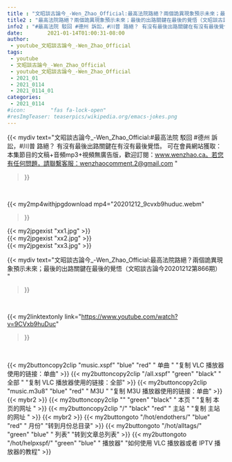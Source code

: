 ```yaml
---
title : "文昭談古論今_-Wen_Zhao_Official:最高法院路絕？兩個詭異現象預示未來；最後的出路關鍵在最後的覺悟（文昭談古論今20201212第866期） "
title2 : "最高法院路絕？兩個詭異現象預示未來；最後的出路關鍵在最後的覺悟（文昭談古論今20201212第866期） "
info2 : "#最高法院 駁回 #德州 訴訟，#川普 路絕？ 有沒有最後出路關鍵在有沒有最後覺悟。 可在會員網站獲取：本集節目的文稿+音頻mp3+視頻無廣告版，歡迎訂閱：www.wenzhao.ca。若您有任何問題，請聯繫客服：wenzhaocomment.2@gmail.com "
date:        2021-01-14T01:00:31-08:00
author:
 - youtube_文昭談古論今_-Wen_Zhao_Official
tags:
 - youtube
 - 文昭談古論今_-Wen_Zhao_Official
 - youtube_文昭談古論今_-Wen_Zhao_Official
 - 2021_01
 - 2021_0114
 - 2021_0114_01
categories:
 - 2021_0114
#icon:        "fas fa-lock-open"
#resImgTeaser: teaserpics/wikipedia.org/emacs-jokes.png
---
```


{{< mydiv text="文昭談古論今_-Wen_Zhao_Official:#最高法院 駁回 #德州 訴訟，#川普 路絕？ 有沒有最後出路關鍵在有沒有最後覺悟。 可在會員網站獲取：本集節目的文稿+音頻mp3+視頻無廣告版，歡迎訂閱：www.wenzhao.ca。若您有任何問題，請聯繫客服：wenzhaocomment.2@gmail.com "
>}}
<br>


{{< my2mp4withjpgdownload mp4="20201212_9cvxb9huduc.webm"
>}}

{{< my2jpgexist "xx1.jpg" >}}<br>
{{< my2jpgexist "xx2.jpg" >}}<br>
{{< my2jpgexist "xx3.jpg" >}}<br>



{{< mydiv text="文昭談古論今_-Wen_Zhao_Official:最高法院路絕？兩個詭異現象預示未來；最後的出路關鍵在最後的覺悟（文昭談古論今20201212第866期） "
>}}
<br>

{{< my2linktextonly link="https://www.youtube.com/watch?v=9CVxb9huDuc"
>}}


<br>

{{< my2buttoncopy2clip "music.xspf"        "blue"   "red"    " 单曲 "  "复制 VLC 播放器使用的链接：单曲" >}} {{< my2buttoncopy2clip "/all.xspf"         "green"  "black"  " 全部 "  "复制 VLC 播放器使用的链接：全部" >}} {{< my2buttoncopy2clip "music.m3u8"        "blue"   "red"    " M3U  "    "复制 M3U 播放器使用的链接：单曲" >}} {{< mybr2 >}} {{< my2buttoncopy2clip ""                  "green"  "black"  " 本页 "    "复制 本页的网址 " >}} {{< my2buttoncopy2clip "/"                 "black"  "red"    " 主站 "    "复制 主站的网址 " >}} {{< mybr2 >}} {{< my2buttongoto      "/hot/endothers/"   "blue"   "red"    " 月份"   "转到月份总目录" >}} {{< my2buttongoto      "/hot/alltags/"     "green"  "blue"   " 列表"   "转到文章总列表" >}} {{< my2buttongoto      "/hot/helpxspf/"    "green"  "blue"   " 播放器" "如何使用 VLC 播放器或者 IPTV 播放器的教程" >}} 
